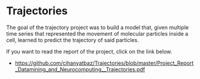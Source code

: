 # Trajectories
The goal of the trajectory project was to build a model that, given multiple time series that represented the movement of molecular particles inside a cell, learned to predict the trajectory of said particles.

If you want to read the report of the project, click on the link below.

* https://github.com/cihanyatbaz/Trajectories/blob/master/Project_Report_Datamining_and_Neurocomputing__Trajectories.pdf
